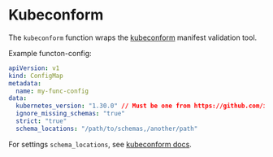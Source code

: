 # Kubeconform

The `kubeconform` function wraps the
[kubeconform](https://github.com/yannh/kubeconform) manifest
validation tool.

Example functon-config:

```yaml
apiVersion: v1
kind: ConfigMap
metadata:
  name: my-func-config
data:
  kubernetes_version: "1.30.0" // Must be one from https://github.com/instrumenta/kubernetes-json-schema without leading `v` e.g. `1.29.1`. Defaults to `master`
  ignore_missing_schemas: "true"
  strict: "true"
  schema_locations: "/path/to/schemas,/another/path"
```

For settings `schema_locations`, see [kubeconform docs](https://github.com/yannh/kubeconform#overriding-schemas-location).
